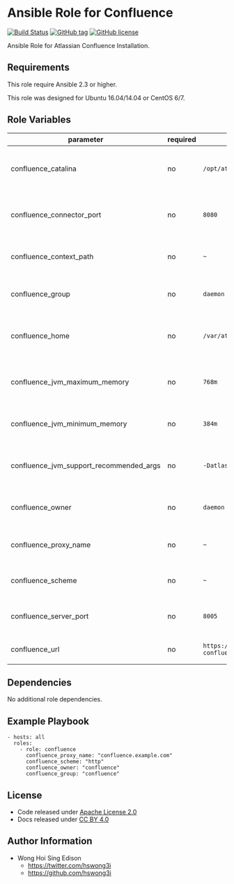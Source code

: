 Ansible Role for Confluence
=====================

[![Build Status](https://travis-ci.org/alvistack/ansible-role-confluence.svg?branch=master)](https://travis-ci.org/alvistack/ansible-role-confluence)
[![GitHub tag](https://img.shields.io/github/tag/alvistack/ansible-role-confluence.svg)](https://github.com/alvistack/ansible-role-confluence)
[![GitHub license](https://img.shields.io/github/license/alvistack/ansible-role-confluence.svg)](https://github.com/alvistack/ansible-role-confluence/blob/master/LICENSE)

Ansible Role for Atlassian Confluence Installation.

Requirements
------------

This role require Ansible 2.3 or higher.

This role was designed for Ubuntu 16.04/14.04 or CentOS 6/7.

Role Variables
--------------

<table>
<colgroup>
<col width="20%" />
<col width="20%" />
<col width="20%" />
<col width="20%" />
<col width="20%" />
</colgroup>
<thead>
<tr class="header">
<th>parameter</th>
<th>required</th>
<th>default</th>
<th>choices</th>
<th>comments</th>
</tr>
</thead>
<tbody>
<tr class="odd">
<td>confluence_catalina</td>
<td>no</td>
<td><code>/opt/atlassian/confluence</code></td>
<td></td>
<td>Location for the Confluence installation directory</td>
</tr>
<tr class="even">
<td>confluence_connector_port</td>
<td>no</td>
<td><code>8080</code></td>
<td></td>
<td>Confluence Apache Tomcat connector port</td>
</tr>
<tr class="odd">
<td>confluence_context_path</td>
<td>no</td>
<td><code>~</code></td>
<td></td>
<td>Context path for Confluence installation</td>
</tr>
<tr class="even">
<td>confluence_group</td>
<td>no</td>
<td><code>daemon</code></td>
<td></td>
<td>Name of the group that should own the file</td>
</tr>
<tr class="odd">
<td>confluence_home</td>
<td>no</td>
<td><code>/var/atlassian/application-data/confluence</code></td>
<td></td>
<td>Location for the Confluence home directory</td>
</tr>
<tr class="even">
<td>confluence_jvm_maximum_memory</td>
<td>no</td>
<td><code>768m</code></td>
<td></td>
<td>Confluence JVM maximum memory usage</td>
</tr>
<tr class="odd">
<td>confluence_jvm_minimum_memory</td>
<td>no</td>
<td><code>384m</code></td>
<td></td>
<td>Confluence JVM minimum memory usage</td>
</tr>
<tr class="even">
<td>confluence_jvm_support_recommended_args</td>
<td>no</td>
<td><code>-Datlassian.plugins.enable.wait=300</code></td>
<td></td>
<td>Atlassian Support recommended JVM arguments</td>
</tr>
<tr class="odd">
<td>confluence_owner</td>
<td>no</td>
<td><code>daemon</code></td>
<td></td>
<td>Name of the user that should own the file</td>
</tr>
<tr class="even">
<td>confluence_proxy_name</td>
<td>no</td>
<td><code>~</code></td>
<td></td>
<td>Domain name for working with reverse proxy</td>
</tr>
<tr class="odd">
<td>confluence_scheme</td>
<td>no</td>
<td><code>~</code></td>
<td><ul>
<li><code>http</code></li>
<li><code>https</code></li>
</ul></td>
<td>Scheme for working with reverse proxy</td>
</tr>
<tr class="even">
<td>confluence_server_port</td>
<td>no</td>
<td><code>8005</code></td>
<td></td>
<td>Confluence Apache Tomcat server port</td>
</tr>
<tr class="odd">
<td>confluence_url</td>
<td>no</td>
<td><code>https://downloads.atlassian.com/software/confluence/downloads/atlassian-confluence-6.4.0.tar.gz</code></td>
<td></td>
<td>URL for download archive</td>
</tr>
</tbody>
</table>

Dependencies
------------

No additional role dependencies.

Example Playbook
----------------

    - hosts: all
      roles:
        - role: confluence
          confluence_proxy_name: "confluence.example.com"
          confluence_scheme: "http"
          confluence_owner: "confluence"
          confluence_group: "confluence"

License
-------

-   Code released under [Apache License 2.0](https://github.com/alvistack/ansible-role-confluence/blob/master/LICENSE)
-   Docs released under [CC BY 4.0](http://creativecommons.org/licenses/by/4.0/)

Author Information
------------------

-   Wong Hoi Sing Edison
    -   <https://twitter.com/hswong3i>
    -   <https://github.com/hswong3i>

